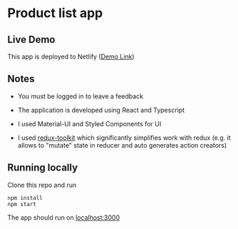 # Product list app

## Live Demo

This app is deployed to Netlify ([Demo Link](https://product-list-test.netlify.app/))

## Notes

- You must be logged in to leave a feedback

- The application is developed using React and Typescript
- I used Material-UI and Styled Components for UI
- I used [redux-toolkit](https://redux-toolkit.js.org/) which significantly simplifies work with redux (e.g. it allows to "mutate" state in reducer and auto generates action creators)

## Running locally

Clone this repo and run

```
npm install
npm start
```

The app should run on [localhost:3000](http://localhost:3000)
